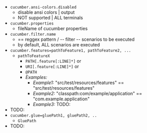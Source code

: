 * `cucumber.ansi-colors.disabled`
  * disable ansi colors | output
  * NOT supported | ALL terminals
* `cucumber.properties`
  * fileName of cucumber properties
* `cucumber.filter.name`
  * == reggex pattern / -- filter -- scenarios to be executed
  * by default, ALL scenarios are executed
* `cucumber.features=pathToFeature1, pathToFeature2, ...`
  * `pathToFeatureX`
    * `PATH[.feature[:LINE]*]` or
    * `URI[.feature[:LINE]*]` or
    * `@PATH`
    * _Examples:_
      * _Example1:_ "src/test/resources/features" == "src/test/resources/features"
      * _Example2:_ "classpath:com/example/application" == "com.example.application"
      * _Example3:_ TODO:
* TODO:
* `cucumber.glue=gluePath1, gluePath2, ..`
  * `GluePath`
* TODO: